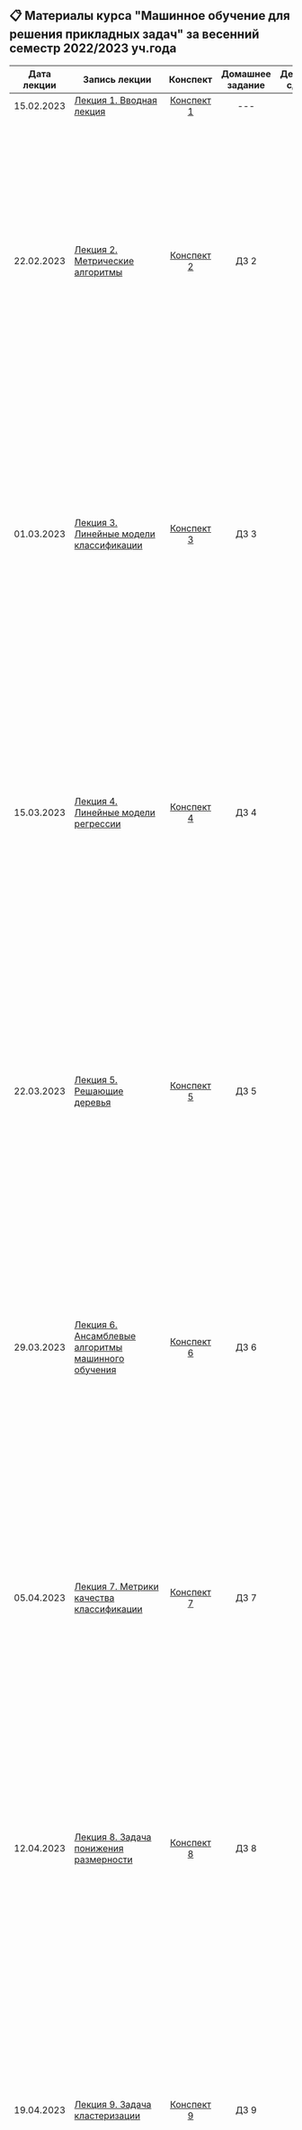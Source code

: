 ## 📋 Материалы курса "Машинное обучение для решения прикладных задач" за весенний семестр 2022/2023 уч.года

Дата лекции | Запись лекции | Конспект | Домашнее задание | Дедлайн сдачи | Критерии
|:----:|----|:----:|:----:|:----:|----|
|15.02.2023| [Лекция 1. Вводная лекция](https://youtube.com/live/yGjpLjQk3Ug) | [Конспект 1](https://colab.research.google.com/drive/1hTgyT40O6Q-7iVVrjt4aXBkG-urvfo0W?usp=sharing) |---|---|---|
|22.02.2023| [Лекция 2. Метрические алгоритмы](https://youtube.com/live/Qf2qjdTpfK8) | [Конспект 2](https://colab.research.google.com/drive/19JVe3N1ZOqLDbV_NWTE6PbfrY6BE8Vg6?usp=sharing) | ДЗ 2 |  | За *тестовое задание (№1-10)* при правильном ответе - **1 балл**. Задачи: *P1.Аргументы* - **2 балла**; *P2.Оптимальный K* - **3 балла**; *P3.KNN* - **5 баллов**. Максимально 20 баллов. Домашнее задание будет **засчитано на зачет** при выполнении **от 60%** *(т.е. 12 баллов)*. **Сертификат** - при выполнении **от 80%** *(т.е. 16 баллов)*. |
|01.03.2023| [Лекция 3. Линейные модели классификации](https://www.youtube.com/live/tufpniPKvEc) | [Конспект 3](https://colab.research.google.com/drive/1xjX_YnXcRr8HSiYLByMHxEIAADqs7QES?usp=sharing) | ДЗ 3 |  | За *тестовое задание (№1-10)* при правильном ответе - **1 балл**. Задачи: *P1.Бинарная кросс-энтропия* - **4 балла**; *P2.Градиентный спуск* - **6 балла**. Максимально 20 баллов. Домашнее задание будет **засчитано** при выполнении **от 60%** *(т.е. 12 баллов)*. **Сертификат** - при выполнении **от 80%** *(т.е. 16 баллов)*. |
|15.03.2023| [Лекция 4. Линейные модели регрессии](https://youtube.com/live/hKsJ9aFIK38) | [Конспект 4](https://colab.research.google.com/drive/1MhWrDx0RsNrt4DWsk583Xb-CAm6z27s8?usp=sharing) | ДЗ 4 |  | За *тестовое задание (№1-10)* при правильном ответе - **1 балл**. Задачи: *P1.Линейная Регрессия* - **5 баллов**; *P2.R-квадрат* - **2 балла**; *P3.Оценка выборки* - **3 балла**. Максимально 20 баллов. Домашнее задание будет **засчитано** при выполнении **от 75%** *(т.е. 15 баллов)*. **Сертификат** - при выполнении **от 90%** *(т.е. 18 баллов)* |
|22.03.2023| [Лекция 5. Решающие деревья](https://youtube.com/live/SpY-2LCbu38) | [Конспект 5](https://colab.research.google.com/drive/1CT_Y0kuM8tloOoamvYaP-OiPuory2fDn?usp=sharing) | ДЗ 5 |  | За *тестовое задание (№1-10)* при правильном ответе - **1 балл**. Задачи: *P1.Параметры* - **4 балла**; *P2.Лучшая комбинация* - **6 балла**. Максимально 20 баллов. Домашнее задание будет **засчитано** при выполнении **от 60%** *(т.е. 12 баллов)*. **Сертификат** - при выполнении **от 80%** *(т.е. 16 баллов)*. |
|29.03.2023| [Лекция 6. Ансамблевые алгоритмы машинного обучения](https://www.youtube.com/live/1MpzRDMG3vs) | [Конспект 6](https://colab.research.google.com/drive/1LrqEyfmOKJQdvgxZ56qPcJ_YjJFnP_Ka?usp=sharing) | ДЗ 6 |  | За *тестовое задание (№1-10)* при правильном ответе - **1 балл**. Задачи: *P1.Разнообразие* - **4 балла**; *P2.Случайный Лес* - **6 балла**. Максимально 20 баллов. Домашнее задание будет **засчитано** при выполнении **от 60%** *(т.е. 12 баллов)*. **Сертификат** - при выполнении **от 90%** *(т.е. 18 баллов)*. |
|05.04.2023| [Лекция 7. Метрики качества классификации](https://youtube.com/live/MYxudX3fi2I) | [Конспект 7](https://colab.research.google.com/drive/12xpYdqi1S4y68FYHym2rZ3wzHSm8cSLm?usp=sharing) | ДЗ 7 |  | За *тестовое задание (№1-10)* при правильном ответе - **1 балл**. Задачи: *P1.F1-measure* - **4 балла**; *P2.Площади* - **6 балла**. Максимально 20 баллов. Домашнее задание будет **засчитано** при выполнении **от 70%** *(т.е. 14 баллов)*. **Сертификат** - при выполнении **от 90%** *(т.е. 18 баллов)*. |
|12.04.2023| [Лекция 8. Задача понижения размерности](https://www.youtube.com/live/u5mJy6aC9hw) | [Конспект 8](https://colab.research.google.com/drive/1ldt1uUd8bJwiuUHrp2xmTKjELYVLcdzZ?usp=sharing) | ДЗ 8 |  | За *тестовое задание (№1-10)* при правильном ответе - **1 балл**. Задачи: *P1.Эффективная размерность* - **4 балла**; *P2.PCA* - **6 балла**. Максимально 20 баллов. Домашнее задание будет **засчитано** при выполнении **от 65%** *(т.е. 13 баллов)*. **Сертификат** - при выполнении **от 90%** *(т.е. 18 баллов)*. |
|19.04.2023| [Лекция 9. Задача кластеризации](https://www.youtube.com/live/vZx0juL1GGw) | [Конспект 9](https://colab.research.google.com/drive/12UxgMBnwO5nnlPe9E8sEHItyzR_HRwkG?usp=sharing) | ДЗ 9 |  | За *тестовое задание (№1-10)* при правильном ответе - **1 балл**. Задачи: *P1.Удачные кластеры* - **4 балла**; *P2.Алгоритм K-Средних* - **6 балла**. Максимально 20 баллов. Домашнее задание будет **засчитано** при выполнении **от 60%** *(т.е. 12 баллов)*. **Сертификат** - при выполнении **от 85%** *(т.е. 17 баллов)*. |
|26.04.2023| [Лекция 10. Рекомендательные системы](https://youtube.com/live/UESIuLhc9Yc) | [Конспект 10](https://colab.research.google.com/drive/1aignzmtgTjC8HErXwUJzWlqDcmR8NdCg?usp=sharing ) | ДЗ 10 |  | За *тестовое задание (№1-10)* при правильном ответе - **1 балл**. Задачи: *P1.Схожесть* - **4 балла**; *P2.Социальная сеть "Друзья"* - **6 балла**. Максимально 20 баллов. Домашнее задание будет **засчитано** при выполнении **от 50%** *(т.е. 10 баллов)*. **Сертификат** - при выполнении **от 70%** *(т.е. 14 баллов)*. |
|03.05.2023| [Лекция 11. Временные ряды](https://youtube.com/live/MDZiSdEDojE) | [Конспект 11](https://colab.research.google.com/drive/10UhNjkahEa_baKTrhPS1XrEJ3P2qQxrO) | ДЗ 11 |  |За *тестовое задание (№1-10)* при правильном ответе - **1 балл**. Максимально 10 баллов. Домашнее задание будет **засчитано** при выполнении **от 70%** *(т.е. 7 баллов)*. **Сертификат** - при выполнении также **от 70%** *(т.е. 7 баллов)*. |
|10.05.2023| [Лекция 12. Нейронные сети](https://youtube.com/live/gtD9h7cRdH8) | [Конспект 12](https://colab.research.google.com/drive/1Kw6zyWcEbR2cHTWYgSuy_VcSJkG6Va9V?usp=sharing) |---|---|---|

Также доступ к материалам есть и на других платформах:

* [YouTube плейлист с видеозаписями лекций](https://youtube.com/playlist?list=PL2mBTfXHM2qgLPT_viKkw5rxRObG9AL18)
